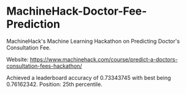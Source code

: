 # MachineHack-Doctor-Fee-Prediction
MachineHack's Machine Learning Hackathon on Predicting Doctor's Consultation Fee. 

Website: https://www.machinehack.com/course/predict-a-doctors-consultation-fees-hackathon/

Achieved a leaderboard accuracy of 0.73343745 with best being 0.76162342. Position: 25th percentile.
